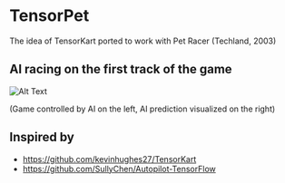 TensorPet
==========
The idea of TensorKart ported to work with Pet Racer (Techland, 2003)

## AI racing on the first track of the game

![Alt Text](preview.gif)

(Game controlled by AI on the left, AI prediction visualized on the right)

Inspired by
-----------------
* https://github.com/kevinhughes27/TensorKart
* https://github.com/SullyChen/Autopilot-TensorFlow
